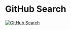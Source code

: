 # GitHub Search

<a href="https://api-github-dev-brown.vercel.app/">
        <img src="src/assets/image/search.jpeg" alt="GitHub Search" />
      </a>
